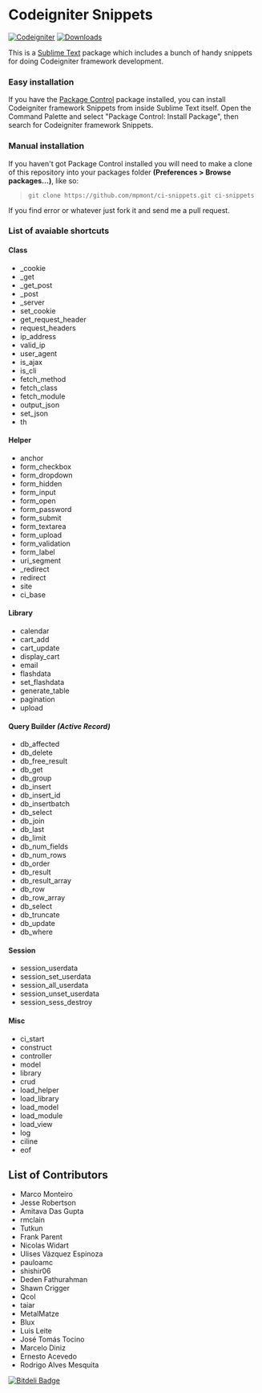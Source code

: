 Codeigniter Snippets
=======================

[![Codeigniter](https://img.shields.io/badge/Codeigniter-v3.0-orange.svg)](http://codeigniter.com/)
[![Downloads](https://packagecontrol.herokuapp.com/downloads/CodeIgniter%20Snippets.svg?color=80d4cd)](https://packagecontrol.io/packages/CodeIgniter%20Snippets)

This is a [Sublime Text][sublime] package which includes a bunch of handy snippets for doing Codeigniter framework development.

### Easy installation ###

If you have the [Package Control][package_control] package installed, you can install Codeigniter framework Snippets from inside Sublime Text itself. Open the Command Palette and select "Package Control: Install Package", then search for Codeigniter framework Snippets.

### Manual installation ###

If you haven't got Package Control installed you will need to make a clone of this repository into your packages folder **(Preferences > Browse packages...)**, like so:

 > `git clone https://github.com/mpmont/ci-snippets.git ci-snippets`

If you find error or whatever just fork it and send me a pull request.

[sublime]: http://www.sublimetext.com/
[package_control]: https://packagecontrol.io/

### List of avaiable shortcuts ###

#### Class

* _cookie
* _get
* _get_post
* _post
* _server
* set_cookie
* get_request_header
* request_headers
* ip_address
* valid_ip
* user_agent
* is_ajax
* is_cli
* fetch_method
* fetch_class
* fetch_module
* output_json
* set_json
* th

#### Helper

* anchor
* form_checkbox
* form_dropdown
* form_hidden
* form_input
* form_open
* form_password
* form_submit
* form_textarea
* form_upload
* form_validation
* form_label
* uri_segment
* _redirect
* redirect
* site
* ci_base

#### Library

* calendar
* cart_add
* cart_update
* display_cart
* email
* flashdata
* set_flashdata
* generate_table
* pagination
* upload

#### Query Builder _(Active Record)_

* db_affected
* db_delete
* db_free_result
* db_get
* db_group
* db_insert
* db_insert_id
* db_insertbatch
* db_select
* db_join
* db_last
* db_limit
* db_num_fields
* db_num_rows
* db_order
* db_result
* db_result_array
* db_row
* db_row_array
* db_select
* db_truncate
* db_update
* db_where

#### Session

* session_userdata
* session_set_userdata
* session_all_userdata
* session_unset_userdata
* session_sess_destroy

#### Misc

* ci_start
* construct
* controller
* model
* library
* crud
* load_helper
* load_library
* load_model
* load_module
* load_view
* log
* ciline
* eof


## List of Contributors

- Marco Monteiro
- Jesse Robertson
- Amitava Das Gupta
- rmclain
- Tutkun
- Frank Parent
- Nicolas Widart
- Ulises Vázquez Espinoza
- pauloamc
- shishir06
- Deden Fathurahman
- Shawn Crigger
- Qcol
- taiar
- MetalMatze
- Blux
- Luis Leite
- José Tomás Tocino
- Marcelo Diniz
- Ernesto Acevedo
- Rodrigo Alves Mesquita


[![Bitdeli Badge](https://d2weczhvl823v0.cloudfront.net/mpmont/ci-snippets/trend.png)](https://bitdeli.com/free "Bitdeli Badge")

